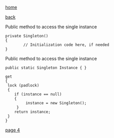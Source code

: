 [home](./page01.md)

[back](./page02.md)


Public method to access the single instance


```
private Singleton() 
{
        // Initialization code here, if needed
}
```

Public method to access the single instance

```
public static Singleton Instance { }
```

```
get
{
 lock (padlock)
 {
    if (instance == null)
    {
         instance = new Singleton();
     }
    return instance;
 }
}
```

[page 4](./page04.md)
